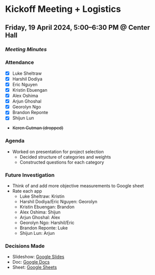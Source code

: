 # Kickoff Meeting + Logistics
## Friday, 19 April 2024, 5:00–6:30 PM @ Center Hall
### _Meeting Minutes_

### Attendance
- [x] Luke Sheltraw
- [x] Harshil Dodiya 
- [x] Eric Nguyen
- [x] Kristin Ebuengan
- [x] Alex Oshima
- [x] Arjun Ghoshal
- [x] Georolyn Ngo
- [x] Brandon Reponte
- [x] Shijun Lun
- ~~Keren Gutman (dropped)~~

### Agenda
- Worked on presentation for project selection
  - Decided structure of categories and weights
  - Constructed questions for each category

### Future Investigation
- Think of and add more objective measurements to Google sheet
- Rate each app
  - Luke Sheltraw: Kristin
  - Harshil Dodiya/Eric Nguyen: Georolyn
  - Kristin Ebuengan: Brandon
  - Alex Oshima: Shijun
  - Arjun Ghoshal: Alex
  - Georolyn Ngo: Harshil/Eric
  - Brandon Reponte: Luke
  - Shijun Lun: Arjun

### Decisions Made
- Slideshow: [Google Slides](https://docs.google.com/presentation/d/11Y1RQHoTBE5viYJdol_IQDGyRnDD5Td2f_piyPzBczc)
- Doc: [Google Docs](https://docs.google.com/document/d/1ybFbxiOXSMj9vK3VGWypjD3PFJuCIMHbxIXwFBE-_FU/edit)
- Sheet: [Google Sheets](https://docs.google.com/spreadsheets/d/1HxMo3Qb9UoUCPgzSGQqZOcmGJ4obF2_W2lcBivePOZ4/edit#gid=0)